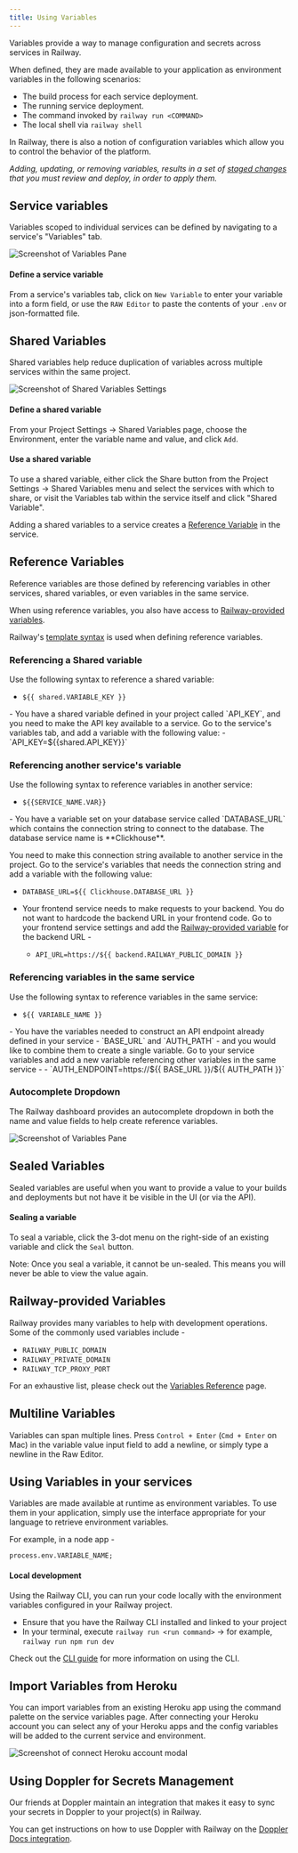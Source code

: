```yaml
---
title: Using Variables
---
```


Variables provide a way to manage configuration and secrets across services in Railway.

When defined, they are made available to your application as environment variables in the following scenarios:

- The build process for each service deployment.
- The running service deployment.
- The command invoked by `railway run <COMMAND>`
- The local shell via `railway shell`

In Railway, there is also a notion of configuration variables which allow you to control the behavior of the platform.

_Adding, updating, or removing variables, results in a set of [staged changes](/guides/staged-changes) that you must review and deploy, in order to apply them._

## Service variables

Variables scoped to individual services can be defined by navigating to a service's "Variables" tab.

<Image src="https://res.cloudinary.com/railway/image/upload/c_scale,w_2026/v1678820924/docs/CleanShot_2023-03-14_at_12.07.44_2x_rpesxd.png"
alt="Screenshot of Variables Pane"
layout="responsive"
width={2026} height={933} quality={100} />

#### Define a service variable

From a service's variables tab, click on `New Variable` to enter your variable into a form field, or use the `RAW Editor` to paste the contents of your `.env` or json-formatted file.

## Shared Variables

Shared variables help reduce duplication of variables across multiple services within the same project.

<Image src="https://res.cloudinary.com/railway/image/upload/v1669678393/docs/shared-variables-settings_vchmzn.png"
alt="Screenshot of Shared Variables Settings"
layout="responsive"
width={2402} height={1388} quality={100} />

#### Define a shared variable

From your Project Settings -> Shared Variables page, choose the Environment, enter the variable name and value, and click `Add`.

#### Use a shared variable

To use a shared variable, either click the Share button from the Project Settings -> Shared Variables menu and select the services with which to share, or visit the Variables tab within the service itself and click "Shared Variable".

Adding a shared variables to a service creates a [Reference Variable](/guides/variables#referencing-a-shared-variable) in the service.

## Reference Variables

Reference variables are those defined by referencing variables in other services, shared variables, or even variables in the same service.

When using reference variables, you also have access to [Railway-provided variables](#railway-provided-variables).

Railway's [template syntax](/reference/variables#template-syntax) is used when defining reference variables.

### Referencing a Shared variable

Use the following syntax to reference a shared variable:

- `${{ shared.VARIABLE_KEY }}`

<Collapse title="Example">
- You have a shared variable defined in your project called `API_KEY`, and you need to make the API key available to a service.  Go to the service's variables tab, and add a variable with the following value:
  - `API_KEY=${{shared.API_KEY}}`
</Collapse>

### Referencing another service's variable

Use the following syntax to reference variables in another service:

- `${{SERVICE_NAME.VAR}}`

<Collapse title="Examples">
- You have a variable set on your database service called `DATABASE_URL` which contains the connection string to connect to the database.  The database service name is **Clickhouse**.

You need to make this connection string available to another service in the project. Go to the service's variables that needs the connection string and add a variable with the following value:

- `DATABASE_URL=${{ Clickhouse.DATABASE_URL }}`

- Your frontend service needs to make requests to your backend. You do not want to hardcode the backend URL in your frontend code. Go to your frontend service settings and add the [Railway-provided variable](/develop/variables#railway-provided-variables) for the backend URL -
  - `API_URL=https://${{ backend.RAILWAY_PUBLIC_DOMAIN }}`
    </Collapse>

### Referencing variables in the same service

Use the following syntax to reference variables in the same service:

- `${{ VARIABLE_NAME }}`

<Collapse title="Example">
- You have the variables needed to construct an API endpoint already defined in your service - `BASE_URL` and `AUTH_PATH` - and you would like to combine them to create a single variable.  Go to your service variables and add a new variable referencing other variables in the same service -
  - `AUTH_ENDPOINT=https://${{ BASE_URL }}/${{ AUTH_PATH }}`
</Collapse>

### Autocomplete Dropdown

The Railway dashboard provides an autocomplete dropdown in both the name and value fields to help create reference variables.

<Image src="https://res.cloudinary.com/railway/image/upload/c_scale,w_2000/v1678823846/docs/CleanShot_2023-03-14_at_12.56.56_2x_mbb6hu.png"
alt="Screenshot of Variables Pane"
layout="responsive"
width={2408} height={1150} quality={100} />

## Sealed Variables

Sealed variables are useful when you want to provide a value to your builds and deployments but not have it be visible in the UI (or via the API).

#### Sealing a variable

To seal a variable, click the 3-dot menu on the right-side of an existing variable and click the `Seal` button.

Note: Once you seal a variable, it cannot be un-sealed. This means you will never be able to view the value again.

## Railway-provided Variables

Railway provides many variables to help with development operations. Some of the commonly used variables include -

- `RAILWAY_PUBLIC_DOMAIN`
- `RAILWAY_PRIVATE_DOMAIN`
- `RAILWAY_TCP_PROXY_PORT`

For an exhaustive list, please check out the [Variables Reference](/reference/variables#railway-provided-variables) page.

## Multiline Variables

Variables can span multiple lines. Press `Control + Enter` (`Cmd + Enter` on Mac) in the variable value input field to add a newline, or simply type a newline in the Raw Editor.

## Using Variables in your services

Variables are made available at runtime as environment variables. To use them in your application, simply use the interface appropriate for your language to retrieve environment variables.

For example, in a node app -

```node
process.env.VARIABLE_NAME;
```

#### Local development

Using the Railway CLI, you can run your code locally with the environment variables configured in your Railway project.

- Ensure that you have the Railway CLI installed and linked to your project
- In your terminal, execute `railway run <run command>`
  -> for example, `railway run npm run dev`

Check out the [CLI guide](/guides/cli#local-development) for more information on using the CLI.

## Import Variables from Heroku

You can import variables from an existing Heroku app using the command palette
on the service variables page. After connecting your Heroku account you can
select any of your Heroku apps and the config variables will be added to the current service and environment.

<Image src="/images/connect-heroku-account.png"
alt="Screenshot of connect Heroku account modal"
layout="responsive"
width={521} height={404} quality={100} />

## Using Doppler for Secrets Management

Our friends at Doppler maintain an integration that makes it easy to sync your secrets in Doppler to your project(s) in Railway.

You can get instructions on how to use Doppler with Railway on the <a href="https://docs.doppler.com/docs/railway" target="_blank">Doppler Docs
integration</a>.
